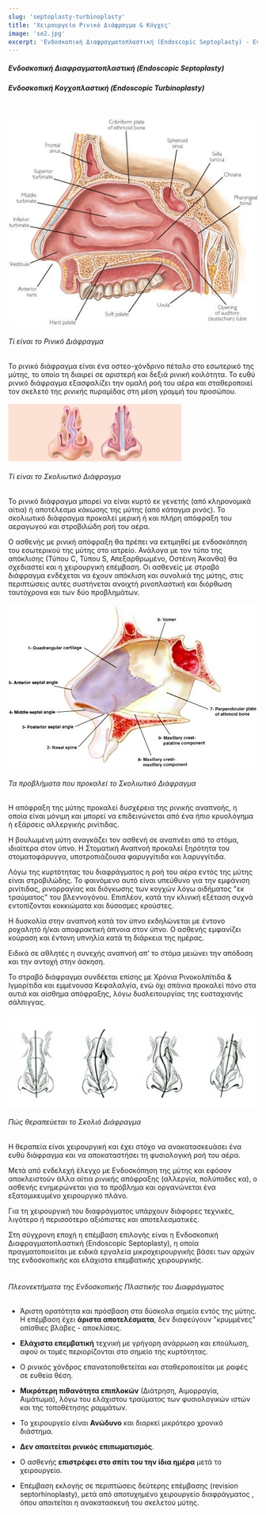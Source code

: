 ```yaml
---
slug: 'septoplasty-turbinoplasty'
title: 'Χειρουργείο Ρινικό Διάφραγμα & Κόγχες'
image: 'se2.jpg'
excerpt: 'Ενδοσκοπική Διαφραγματοπλαστική (Endoscopic Septoplasty) - Ενδοσκοπική Κογχοπλαστική (Endoscopic Turbinoplasty)'
---
```


##### Ενδοσκοπική Διαφραγματοπλαστική (Endoscopic Septoplasty)
##### Ενδοσκοπική Κογχοπλαστική (Endoscopic Turbinoplasty)
<br/>

![alt text](se2.jpg)

###### Τί είναι το Ρινικό Διάφραγμα
Το ρινικό διάφραγμα είναι ένα οστεο-χόνδρινο πέταλο στο εσωτερικό της μύτης, το οποίο τη διαιρεί σε αριστερή και δεξιά ρινική κοιλότητα. Το ευθύ ρινικό διάφραγμα εξασφαλίζει την ομαλή ροή του αέρα και σταθεροποιεί τον σκελετό της ρινικής πυραμίδας στη μέση γραμμή του προσώπου.
<br/>
<br/>
![alt text](se1.jpg)
###### Τί είναι το Σκολιωτικό Διάφραγμα
Το ρινικό διάφραγμα μπορεί να είναι κυρτό εκ γενετής (από κληρονομικά αίτια) ή αποτέλεσμα κάκωσης της μύτης (από κάταγμα ρινός). Το σκολιωτικό διάφραγμα προκαλεί μερική ή και πλήρη απόφραξη του αεραγωγού και στροβιλώδη ροή του αέρα.

Ο ασθενής με ρινική απόφραξη θα πρέπει να εκτιμηθεί με ενδοσκόπηση του εσωτερικού της μύτης στο ιατρείο. Ανάλογα με τον τύπο της απόκλισης (Τύπου C, Τύπου S, Απεξαρθρωμένο, Οστέινη Άκανθα) θα σχεδιαστεί και η χειρουργική επέμβαση. Οι ασθενείς με στραβό διάφραγμα ενδέχεται να έχουν απόκλιση και συνολικά της μύτης, στις περιπτώσεις αυτές συστήνεται ανοιχτή ρινοπλαστική και διόρθωση ταυτόχρονα και των δύο προβλημάτων.
<br/>
<br/>
![alt text](se3.jpg)
###### Τα προβλήματα που προκαλεί το Σκολιωτικό Διάφραγμα
Η απόφραξη της μύτης προκαλεί δυσχέρεια της ρινικής αναπνοής, η οποία είναι μόνιμη και μπορεί να επιδεινώνεται από ένα ήπιο κρυολόγημα ή εξάρσεις αλλεργικής ρινίτιδας.

Η βουλωμένη μύτη αναγκάζει τον ασθενή σε αναπνέει από το στόμα, ιδιαίτερα στον ύπνο. Η Στοματική Αναπνοή προκαλεί ξηρότητα του στοματοφάρυγγα, υποτροπιάζουσα φαρυγγίτιδα και λαρυγγίτιδα.

Λόγω της κυρτότητας του διαφράγματος η ροή του αέρα εντός της μύτης είναι στροβιλώδης. Το φαινόμενο αυτό είναι υπεύθυνο για την εμφάνιση ρινίτιδας, ρινορραγίας και διόγκωσης των κογχών λόγω οιδήματος "εκ τραύματος" του βλεννογόνου. Επιπλέον, κατά την κλινική εξέταση συχνά εντοπίζονται κοκκιώματα και δύσοσμες κρούστες.

Η δυσκολία στην αναπνοή κατά τον ύπνο εκδηλώνεται με έντονο ροχαλητό ή/και αποφρακτική άπνοια στον ύπνο. Ο ασθενής εμφανίζει κούραση και έντονη υπνηλία κατά τη διάρκεια της ημέρας.

Ειδικά σε αθλητές η συνεχής αναπνοή απ’ το στόμα μειώνει την απόδοση και την αντοχή στην άσκηση.

Το στραβό διάφραγμα συνδέεται επίσης με Χρόνια Ρινοκολπίτιδα & Ιγμορίτιδα και εμμένουσα Κεφαλαλγία, ενώ όχι σπάνια προκαλεί πόνο στα αυτιά και αίσθημα απόφραξης, λόγω δυσλειτουργίας της ευσταχιανής σάλπιγγας.
<br/>
<br/>
![alt text](se4.jpg)
###### Πώς θεραπεύεται το Σκολιό Διάφραγμα
Η θεραπεία είναι χειρουργική και έχει στόχο να ανακατασκευάσει ένα ευθύ διάφραγμα και να αποκαταστήσει τη φυσιολογική ροή του αέρα.

Μετά από ενδελεχή έλεγχο με Ενδοσκόπηση της μύτης και εφόσον αποκλειστούν άλλα αίτια ρινικής απόφραξης (αλλεργία, πολύποδες κα), ο ασθενής ενημερώνεται για το πρόβλημα και οργανώνεται ένα εξατομικευμένο χειρουργικό πλάνο.

Για τη χειρουργική του διαφράγματος υπάρχουν διάφορες τεχνικές, λιγότερο ή περισσότερο αξιόπιστες και αποτελεσματικές.

Στη σύγχρονη εποχή η επέμβαση επιλογής είναι η Ενδοσκοπική Διαφραγματοπλαστική (Endoscopic Septoplasty), η οποία πραγματοποιείται με ειδικά εργαλεία μικροχειρουργικής βάσει των αρχών της ενδοσκοπικής και ελάχιστα επεμβατικής χειρουργικής.
<br/>
<br/>

###### Πλεονεκτήματα της Ενδοσκοπικής Πλαστικής του Διαφράγματος
* Άριστη ορατότητα και πρόσβαση στα δύσκολα σημεία εντός της μύτης.
  Η επέμβαση έχει **άριστα αποτελέσματα**, δεν διαφεύγουν "κρυμμένες" οπίσθιες βλάβες - αποκλίσεις.

* **Ελάχιστα επεμβατική** τεχνική με γρήγορη ανάρρωση και επούλωση, αφού οι τομές   περιορίζονται στο σημείο της κυρτότητας.

* Ο ρινικός χόνδρος επανατοποθετείται και σταθεροποιείται με ραφές σε ευθεία θέση.

* **Μικρότερη πιθανότητα επιπλοκών** (Διάτρηση, Αιμορραγία, Αιμάτωμα), λόγω του     ελάχιστου τραύματος των φυσιολογικών ιστών και της τοποθέτησης ραμμάτων.

* Το χειρουργείο είναι **Ανώδυνο** και διαρκεί μικρότερο χρονικό διάστημα.

* **Δεν απαιτείται ρινικός επιπωματισμός**.

* Ο ασθενής **επιστρέφει στο σπίτι του την ίδια ημέρα** μετά το χειρουργείο.

* Επέμβαση εκλογής σε περιπτώσεις δεύτερης επέμβασης (revision septorhinoplasty),   μετά από αποτυχημένο χειρουργείο διαφράγματος , όπου απαιτείται η ανακατασκευή    του σκελετού μύτης.
